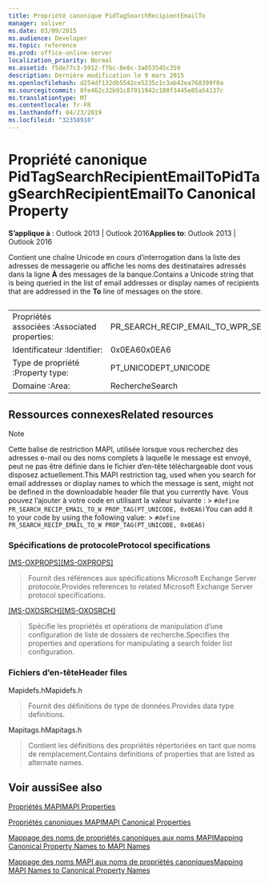 ```yaml
---
title: Propriété canonique PidTagSearchRecipientEmailTo
manager: soliver
ms.date: 03/09/2015
ms.audience: Developer
ms.topic: reference
ms.prod: office-online-server
localization_priority: Normal
ms.assetid: f5de77c3-5912-f7bc-8e8c-3a053545c359
description: Dernière modification le 9 mars 2015
ms.openlocfilehash: d254df132db5542ce5235c1c3ab42ea768399f0a
ms.sourcegitcommit: 8fe462c32b91c87911942c188f3445e85a54137c
ms.translationtype: MT
ms.contentlocale: fr-FR
ms.lasthandoff: 04/23/2019
ms.locfileid: "32358918"
---
```

# <a name="pidtagsearchrecipientemailto-canonical-property"></a><span data-ttu-id="18a2e-103">Propriété canonique PidTagSearchRecipientEmailTo</span><span class="sxs-lookup"><span data-stu-id="18a2e-103">PidTagSearchRecipientEmailTo Canonical Property</span></span>

  
  
<span data-ttu-id="18a2e-104">**S’applique à** : Outlook 2013 | Outlook 2016</span><span class="sxs-lookup"><span data-stu-id="18a2e-104">**Applies to**: Outlook 2013 | Outlook 2016</span></span> 
  
<span data-ttu-id="18a2e-105">Contient une chaîne Unicode en cours d’interrogation dans la liste des adresses de messagerie ou affiche les noms des destinataires adressés dans la ligne **À** des messages de la banque.</span><span class="sxs-lookup"><span data-stu-id="18a2e-105">Contains a Unicode string that is being queried in the list of email addresses or display names of recipients that are addressed in the **To** line of messages on the store.</span></span> 
  
## 

|||
|:-----|:-----|
|<span data-ttu-id="18a2e-106">Propriétés associées :</span><span class="sxs-lookup"><span data-stu-id="18a2e-106">Associated properties:</span></span>  <br/> |<span data-ttu-id="18a2e-107">PR_SEARCH_RECIP_EMAIL_TO_W</span><span class="sxs-lookup"><span data-stu-id="18a2e-107">PR_SEARCH_RECIP_EMAIL_TO_W</span></span>  <br/> |
|<span data-ttu-id="18a2e-108">Identificateur :</span><span class="sxs-lookup"><span data-stu-id="18a2e-108">Identifier:</span></span>  <br/> |<span data-ttu-id="18a2e-109">0x0EA6</span><span class="sxs-lookup"><span data-stu-id="18a2e-109">0x0EA6</span></span>  <br/> |
|<span data-ttu-id="18a2e-110">Type de propriété :</span><span class="sxs-lookup"><span data-stu-id="18a2e-110">Property type:</span></span>  <br/> |<span data-ttu-id="18a2e-111">PT_UNICODE</span><span class="sxs-lookup"><span data-stu-id="18a2e-111">PT_UNICODE</span></span>  <br/> |
|<span data-ttu-id="18a2e-112">Domaine :</span><span class="sxs-lookup"><span data-stu-id="18a2e-112">Area:</span></span>  <br/> |<span data-ttu-id="18a2e-113">Recherche</span><span class="sxs-lookup"><span data-stu-id="18a2e-113">Search</span></span>  <br/> |
   
## <a name="related-resources"></a><span data-ttu-id="18a2e-114">Ressources connexes</span><span class="sxs-lookup"><span data-stu-id="18a2e-114">Related resources</span></span>

> [!NOTE]
> <span data-ttu-id="18a2e-115">Cette balise de restriction MAPI, utilisée lorsque vous recherchez des adresses e-mail ou des noms complets à laquelle le message est envoyé, peut ne pas être définie dans le fichier d’en-tête téléchargeable dont vous disposez actuellement.</span><span class="sxs-lookup"><span data-stu-id="18a2e-115">This MAPI restriction tag, used when you search for email addresses or display names to which the message is sent, might not be defined in the downloadable header file that you currently have.</span></span> <span data-ttu-id="18a2e-116">Vous pouvez l’ajouter à votre code en utilisant la valeur suivante : >  `#define PR_SEARCH_RECIP_EMAIL_TO_W PROP_TAG(PT_UNICODE, 0x0EA6)`</span><span class="sxs-lookup"><span data-stu-id="18a2e-116">You can add it to your code by using the following value: >  `#define PR_SEARCH_RECIP_EMAIL_TO_W PROP_TAG(PT_UNICODE, 0x0EA6)`</span></span>
  
### <a name="protocol-specifications"></a><span data-ttu-id="18a2e-117">Spécifications de protocole</span><span class="sxs-lookup"><span data-stu-id="18a2e-117">Protocol specifications</span></span>

<span data-ttu-id="18a2e-118">[[MS-OXPROPS]](https://msdn.microsoft.com/library/f6ab1613-aefe-447d-a49c-18217230b148%28Office.15%29.aspx)</span><span class="sxs-lookup"><span data-stu-id="18a2e-118">[[MS-OXPROPS]](https://msdn.microsoft.com/library/f6ab1613-aefe-447d-a49c-18217230b148%28Office.15%29.aspx)</span></span>
  
> <span data-ttu-id="18a2e-119">Fournit des références aux spécifications Microsoft Exchange Server protocole.</span><span class="sxs-lookup"><span data-stu-id="18a2e-119">Provides references to related Microsoft Exchange Server protocol specifications.</span></span>
    
<span data-ttu-id="18a2e-120">[[MS-OXOSRCH]](https://msdn.microsoft.com/library/c72e49b8-78c7-4483-ad65-e46e9133673b%28Office.15%29.aspx)</span><span class="sxs-lookup"><span data-stu-id="18a2e-120">[[MS-OXOSRCH]](https://msdn.microsoft.com/library/c72e49b8-78c7-4483-ad65-e46e9133673b%28Office.15%29.aspx)</span></span>
  
> <span data-ttu-id="18a2e-121">Spécifie les propriétés et opérations de manipulation d’une configuration de liste de dossiers de recherche.</span><span class="sxs-lookup"><span data-stu-id="18a2e-121">Specifies the properties and operations for manipulating a search folder list configuration.</span></span>
    
### <a name="header-files"></a><span data-ttu-id="18a2e-122">Fichiers d’en-tête</span><span class="sxs-lookup"><span data-stu-id="18a2e-122">Header files</span></span>

<span data-ttu-id="18a2e-123">Mapidefs.h</span><span class="sxs-lookup"><span data-stu-id="18a2e-123">Mapidefs.h</span></span>
  
> <span data-ttu-id="18a2e-124">Fournit des définitions de type de données.</span><span class="sxs-lookup"><span data-stu-id="18a2e-124">Provides data type definitions.</span></span>
    
<span data-ttu-id="18a2e-125">Mapitags.h</span><span class="sxs-lookup"><span data-stu-id="18a2e-125">Mapitags.h</span></span>
  
> <span data-ttu-id="18a2e-126">Contient les définitions des propriétés répertoriées en tant que noms de remplacement.</span><span class="sxs-lookup"><span data-stu-id="18a2e-126">Contains definitions of properties that are listed as alternate names.</span></span>
    
## <a name="see-also"></a><span data-ttu-id="18a2e-127">Voir aussi</span><span class="sxs-lookup"><span data-stu-id="18a2e-127">See also</span></span>



[<span data-ttu-id="18a2e-128">Propriétés MAPI</span><span class="sxs-lookup"><span data-stu-id="18a2e-128">MAPI Properties</span></span>](mapi-properties.md)
  
[<span data-ttu-id="18a2e-129">Propriétés canoniques MAPI</span><span class="sxs-lookup"><span data-stu-id="18a2e-129">MAPI Canonical Properties</span></span>](mapi-canonical-properties.md)
  
[<span data-ttu-id="18a2e-130">Mappage des noms de propriétés canoniques aux noms MAPI</span><span class="sxs-lookup"><span data-stu-id="18a2e-130">Mapping Canonical Property Names to MAPI Names</span></span>](mapping-canonical-property-names-to-mapi-names.md)
  
[<span data-ttu-id="18a2e-131">Mappage des noms MAPI aux noms de propriétés canoniques</span><span class="sxs-lookup"><span data-stu-id="18a2e-131">Mapping MAPI Names to Canonical Property Names</span></span>](mapping-mapi-names-to-canonical-property-names.md)

